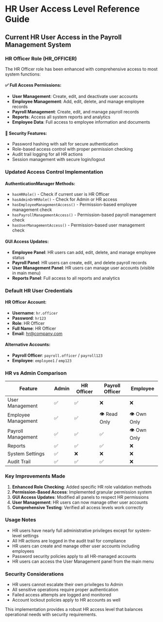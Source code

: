 # HR User Access Level Reference Guide

## Current HR User Access in the Payroll Management System

### HR Officer Role (HR_OFFICER)
The HR Officer role has been enhanced with comprehensive access to most system functions:

#### ✅ **Full Access Permissions:**
- **User Management**: Create, edit, and deactivate user accounts
- **Employee Management**: Add, edit, delete, and manage employee records
- **Payroll Management**: Create, edit, and manage payroll records
- **Reports**: Access all system reports and analytics
- **Employee Data**: Full access to employee information and documents

#### 🔐 **Security Features:**
- Password hashing with salt for secure authentication
- Role-based access control with proper permission checking
- Audit trail logging for all HR actions
- Session management with secure login/logout

### Updated Access Control Implementation

#### **AuthenticationManager Methods:**
- `hasHRRole()` - Check if current user is HR Officer
- `hasAdminOrHRRole()` - Check for Admin or HR access
- `hasEmployeeManagementAccess()` - Permission-based employee management check
- `hasPayrollManagementAccess()` - Permission-based payroll management check
- `hasUserManagementAccess()` - Permission-based user management check

#### **GUI Access Updates:**
- **Employee Panel**: HR users can add, edit, delete, and manage employee status
- **Payroll Panel**: HR users can create, edit, and delete payroll records
- **User Management Panel**: HR users can manage user accounts (visible in main menu)
- **Reports Panel**: Full access to all reports and analytics

### Default HR User Credentials

#### **HR Officer Account:**
- **Username**: `hr.officer`
- **Password**: `hr123`
- **Role**: HR Officer
- **Full Name**: HR Officer
- **Email**: hr@company.com

#### **Alternative Accounts:**
- **Payroll Officer**: `payroll.officer` / `payroll123`
- **Employee**: `employee1` / `emp123`

### HR vs Admin Comparison

| Feature | Admin | HR Officer | Payroll Officer | Employee |
|---------|-------|------------|-----------------|-----------|
| User Management | ✅ | ✅ | ❌ | ❌ |
| Employee Management | ✅ | ✅ | 👁️ Read Only | 👁️ Own Only |
| Payroll Management | ✅ | ✅ | ✅ | 👁️ Own Only |
| Reports | ✅ | ✅ | ✅ | ❌ |
| System Settings | ✅ | ❌ | ❌ | ❌ |
| Audit Trail | ✅ | ✅ | ✅ | ❌ |

### Key Improvements Made

1. **Enhanced Role Checking**: Added specific HR role validation methods
2. **Permission-Based Access**: Implemented granular permission system
3. **GUI Access Updates**: Modified all panels to respect HR permissions
4. **User Management**: HR users can now manage other user accounts
5. **Comprehensive Testing**: Verified all access levels work correctly

### Usage Notes

- HR users have nearly full administrative privileges except for system-level settings
- All HR actions are logged in the audit trail for compliance
- HR users can create and manage other user accounts including employees
- Password security policies apply to all HR-managed accounts
- HR users can access the User Management panel from the main menu

### Security Considerations

- HR users cannot escalate their own privileges to Admin
- All sensitive operations require proper authentication
- Failed access attempts are logged and monitored
- Account lockout policies apply to HR accounts as well

This implementation provides a robust HR access level that balances operational needs with security requirements.
